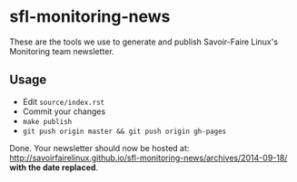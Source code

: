 # sfl-monitoring-news

These are the tools we use to generate and publish Savoir-Faire Linux's Monitoring team newsletter.

## Usage
* Edit ```source/index.rst```
* Commit your changes
* ```make publish```
* ```git push origin master && git push origin gh-pages```

Done. Your newsletter should now be hosted at: http://savoirfairelinux.github.io/sfl-monitoring-news/archives/2014-09-18/ __with the date replaced__.
